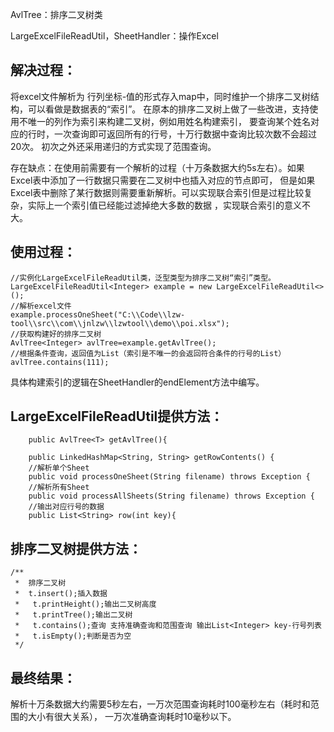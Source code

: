 AvlTree：排序二叉树类

LargeExcelFileReadUtil，SheetHandler：操作Excel

## 解决过程：
将excel文件解析为 行列坐标-值的形式存入map中，同时维护一个排序二叉树结构，可以看做是数据表的“索引”。
在原本的排序二叉树上做了一些改进，支持使用不唯一的列作为索引来构建二叉树，例如用姓名构建索引，
要查询某个姓名对应的行时，一次查询即可返回所有的行号，十万行数据中查询比较次数不会超过20次。
初次之外还采用递归的方式实现了范围查询。

存在缺点：在使用前需要有一个解析的过程（十万条数据大约5s左右）。如果Excel表中添加了一行数据只需要在二叉树中也插入对应的节点即可，
但是如果Excel表中删除了某行数据则需要重新解析。可以实现联合索引但是过程比较复杂，实际上一个索引值已经能过滤掉绝大多数的数据
，实现联合索引的意义不大。

## 使用过程：
```
//实例化LargeExcelFileReadUtil类，泛型类型为排序二叉树“索引”类型。
LargeExcelFileReadUtil<Integer> example = new LargeExcelFileReadUtil<>();
//解析excel文件
example.processOneSheet("C:\\Code\\lzw-tool\\src\\com\\jnlzw\\lzwtool\\demo\\poi.xlsx");
//获取构建好的排序二叉树
AvlTree<Integer> avlTree=example.getAvlTree();
//根据条件查询，返回值为List（索引是不唯一的会返回符合条件的行号的List）
avlTree.contains(111);
```

具体构建索引的逻辑在SheetHandler的endElement方法中编写。

## LargeExcelFileReadUtil提供方法：
```
    public AvlTree<T> getAvlTree(){

    public LinkedHashMap<String, String> getRowContents() {
    //解析单个Sheet
    public void processOneSheet(String filename) throws Exception {
    //解析所有Sheet
    public void processAllSheets(String filename) throws Exception {
    //输出对应行号的数据
    public List<String> row(int key){
```

## 排序二叉树提供方法：
```
/**
 *  排序二叉树
 *  t.insert();插入数据
 *   t.printHeight();输出二叉树高度
 *   t.printTree();输出二叉树
 *   t.contains();查询 支持准确查询和范围查询 输出List<Integer> key-行号列表
 *   t.isEmpty();判断是否为空
 */
```


## 最终结果：
解析十万条数据大约需要5秒左右，一万次范围查询耗时100毫秒左右（耗时和范围的大小有很大关系），
一万次准确查询耗时10毫秒以下。
